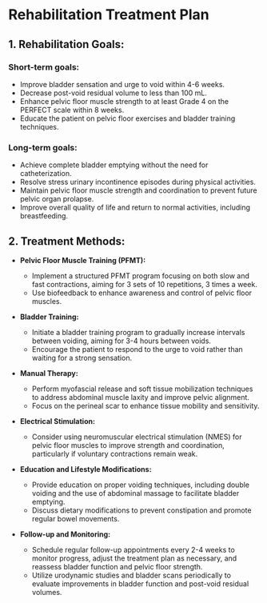 # Rehabilitation Treatment Plan

## 1. Rehabilitation Goals:
### Short-term goals:
- Improve bladder sensation and urge to void within 4-6 weeks.
- Decrease post-void residual volume to less than 100 mL.
- Enhance pelvic floor muscle strength to at least Grade 4 on the PERFECT scale within 8 weeks.
- Educate the patient on pelvic floor exercises and bladder training techniques.

### Long-term goals:
- Achieve complete bladder emptying without the need for catheterization.
- Resolve stress urinary incontinence episodes during physical activities.
- Maintain pelvic floor muscle strength and coordination to prevent future pelvic organ prolapse.
- Improve overall quality of life and return to normal activities, including breastfeeding.

## 2. Treatment Methods:
- **Pelvic Floor Muscle Training (PFMT):** 
  - Implement a structured PFMT program focusing on both slow and fast contractions, aiming for 3 sets of 10 repetitions, 3 times a week.
  - Use biofeedback to enhance awareness and control of pelvic floor muscles.

- **Bladder Training:**
  - Initiate a bladder training program to gradually increase intervals between voiding, aiming for 3-4 hours between voids.
  - Encourage the patient to respond to the urge to void rather than waiting for a strong sensation.

- **Manual Therapy:**
  - Perform myofascial release and soft tissue mobilization techniques to address abdominal muscle laxity and improve pelvic alignment.
  - Focus on the perineal scar to enhance tissue mobility and sensitivity.

- **Electrical Stimulation:**
  - Consider using neuromuscular electrical stimulation (NMES) for pelvic floor muscles to improve strength and coordination, particularly if voluntary contractions remain weak.

- **Education and Lifestyle Modifications:**
  - Provide education on proper voiding techniques, including double voiding and the use of abdominal massage to facilitate bladder emptying.
  - Discuss dietary modifications to prevent constipation and promote regular bowel movements.

- **Follow-up and Monitoring:**
  - Schedule regular follow-up appointments every 2-4 weeks to monitor progress, adjust the treatment plan as necessary, and reassess bladder function and pelvic floor strength.
  - Utilize urodynamic studies and bladder scans periodically to evaluate improvements in bladder function and post-void residual volumes.
